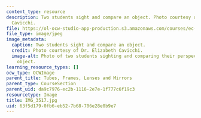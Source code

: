 ```yaml
---
content_type: resource
description: Two students sight and compare an object. Photo courtesy of Dr. Elizabeth
  Cavicchi.
file: https://ol-ocw-studio-app-production.s3.amazonaws.com/courses/ec-050-recreate-experiments-from-history-inform-the-future-from-the-past-galileo-january-iap-2010/63f5d1790fb6eb527b68706e28e0b9e7_IMG_3517.jpg
file_type: image/jpeg
image_metadata:
  caption: Two students sight and compare an object.
  credit: Photo courtesy of Dr. Elizabeth Cavicchi.
  image-alt: Photo of two students sighting and comparing their perspectives of an
    object.
learning_resource_types: []
ocw_type: OCWImage
parent_title: Tubes, Frames, Lenses and Mirrors
parent_type: CourseSection
parent_uid: da9c7976-ec2b-1116-2e7e-1f777c6f19c3
resourcetype: Image
title: IMG_3517.jpg
uid: 63f5d179-0fb6-eb52-7b68-706e28e0b9e7
---
```

